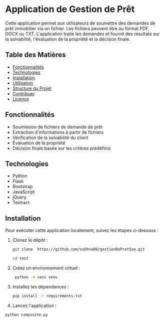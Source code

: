 # Application de Gestion de Prêt

Cette application permet aux utilisateurs de soumettre des demandes de prêt immobilier via un fichier. Les fichiers peuvent être au format PDF, DOCX ou TXT. L'application traite les demandes et fournit des résultats sur la solvabilité, l'évaluation de la propriété et la décision finale.

## Table des Matières

- [Fonctionnalités](#fonctionnalités)
- [Technologies](#technologies)
- [Installation](#installation)
- [Utilisation](#utilisation)
- [Structure du Projet](#structure-du-projet)
- [Contribuer](#contribuer)
- [Licence](#licence)

## Fonctionnalités

- Soumission de fichiers de demande de prêt
- Extraction d'informations à partir de fichiers
- Vérification de la solvabilité du client
- Évaluation de la propriété
- Décision finale basée sur les critères prédéfinis

## Technologies

- Python
- Flask
- Bootstrap
- JavaScript
- jQuery
- Textract

## Installation

Pour exécuter cette application localement, suivez les étapes ci-dessous :

1. Clonez le dépôt :
   ```bash
   git clone  https://github.com/sokhna00/gestionDePretSoa.git

   cd test
   
2. Créez un environnement virtuel :

   ```bash
    python -m venv venv
   
3. Installez les dépendances :
   ```bash
   pip install -r requirements.txt
   
4. Lancez l'application :
```bash
python composite.py
